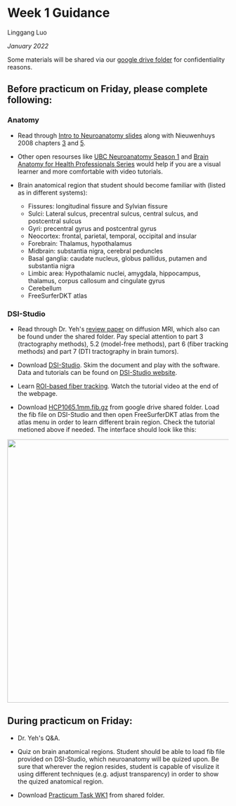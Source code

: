 # Week 1 Guidance

Linggang Luo

*January 2022*

Some materials will be shared via our [google drive folder](https://drive.google.com/drive/folders/12XGKtBVUb7i-uW_LSkMERFRhP7S95OrQ?usp=sharing) for confidentiality reasons.

## Before practicum on Friday, please complete following:

### Anatomy

- Read through [Intro to Neuroanatomy slides](https://drive.google.com/file/d/1HPWgLRGzq_l_V7UDE8PC2hVZSaLnawOr/view?usp=sharing) along with Nieuwenhuys 2008 chapters [3](https://drive.google.com/file/d/1r-MC1X7mnUOC2H4Or91BR6y2AQlZs-Dt/view?usp=sharing) and [5](https://drive.google.com/file/d/1-36-KH6Ejxe8s4m9isibjJ2HAGSkEeK2/view?usp=sharing).

- Other open resourses like [UBC Neuroanatomy Season 1](https://www.youtube.com/watch?v=xB7rXw_3gVY&t=104s) and [Brain Anatomy for Health Professionals Series](https://www.youtube.com/watch?v=_aCCsRCw78g&list=PLp9HSlEm97VXyQ32Uwjfz3dpmQ8nl63zJ&index=1&t=539s) would help if you are a visual learner and more comfortable with video tutorials.

- Brain anatomical region that student should become familiar with (listed as in different systems):
    - Fissures: longitudinal fissure and Sylvian fissure
    - Sulci: Lateral sulcus, precentral sulcus, central sulcus, and postcentral sulcus
    - Gyri: precentral gyrus and postcentral gyrus
    - Neocortex: frontal, parietal, temporal, occipital and insular
    - Forebrain: Thalamus, hypothalamus
    - Midbrain: substantia nigra, cerebral peduncles
    - Basal ganglia: caudate nucleus, globus pallidus, putamen and substantia nigra
    - Limbic area: Hypothalamic nuclei, amygdala, hippocampus, thalamus, corpus callosum and cingulate gyrus
    - Cerebellum  
    - FreeSurferDKT atlas

### DSI-Studio

- Read through Dr. Yeh's [review paper](Materials/paper/review.pdf) on diffusion MRI, which also can be found under the shared folder. Pay special attention to part 3 (tractography methods), 5.2 (model-free methods), part 6 (fiber tracking methods) and part 7 (DTI tractography in brain tumors).

- Download [DSI-Studio](http://dsi-studio.labsolver.org/). Skim the document and play with the software. Data and tutorials can be found on [DSI-Studio website](http://dsi-studio.labsolver.org/).

- Learn [ROI-based fiber tracking](http://dsi-studio.labsolver.org/doc/gui_t3_roi_tracking.html). Watch the tutorial video at the end of the webpage.

- Download [HCP1065.1mm.fib.gz](https://drive.google.com/file/d/16UDflRtCtJ2IAmrxrMJqq69GArU_su8H/view?usp=sharing) from google drive shared folder. Load the fib file on DSI-Studio and then open FreeSurferDKT atlas from the atlas menu in order to learn different brain region. Check the tutorial metioned above if needed. The interface should look like this:

<img src="https://user-images.githubusercontent.com/275569/149856392-53f31245-4c58-47f0-8347-57960a2a6b04.png" width="600">



## During practicum on Friday:

- Dr. Yeh's Q&A.

- Quiz on brain anatomical regions. Student should be able to load fib file provided on DSI-Studio, which neuroanatomy will be quized upon. Be sure that wherever the region resides, student is capable of visulize it using different techniques (e.g. adjust transparency) in order to show the quized anatomical region.

- Download [Practicum Task WK1](https://drive.google.com/file/d/1S12jVb7iCe_gQRO_BGZ-ig9cLtTOuvar/view?usp=sharing) from shared folder. 


